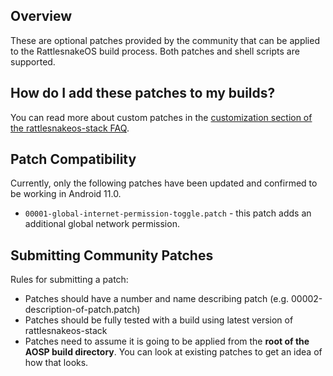 ## Overview
These are optional patches provided by the community that can be applied to the RattlesnakeOS build process. Both patches and shell scripts are supported. 

## How do I add these patches to my builds?
You can read more about custom patches in the [customization section of the rattlesnakeos-stack FAQ](https://github.com/dan-v/rattlesnakeos-stack#customizations). 

## Patch Compatibility

Currently, only the following patches have been updated and confirmed to be working in Android 11.0.

* `00001-global-internet-permission-toggle.patch` - this patch adds an additional global network permission.

## Submitting Community Patches
Rules for submitting a patch:
* Patches should have a number and name describing patch (e.g. 00002-description-of-patch.patch)
* Patches should be fully tested with a build using latest version of rattlesnakeos-stack
* Patches need to assume it is going to be applied from the <b>root of the AOSP build directory</b>. You can look at existing patches to get an idea of how that looks.

